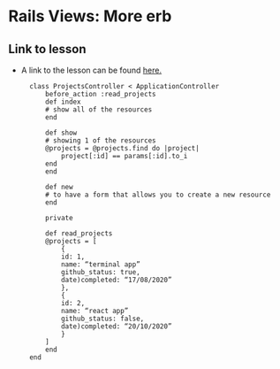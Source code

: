 # Rails Views: More erb

## Link to lesson 

- A link to the lesson can be found [here.](https://ait.instructure.com/courses/3520/pages/rails-views?module_item_id=272776)





        class ProjectsController < ApplicationController
            before_action :read_projects
            def index
            # show all of the resources
            end

            def show
            # showing 1 of the resources 
            @projects = @projects.find do |project|
                project[:id] == params[:id].to_i
            end 
            end

            def new
            # to have a form that allows you to create a new resource 
            end

            private

            def read_projects
            @projects = [
                {
                id: 1,
                name: “terminal app”
                github_status: true,
                date)completed: “17/08/2020”
                },
                {
                id: 2,
                name: “react app”
                github_status: false,
                date)completed: “20/10/2020”
                }
            ]
            end	
        end